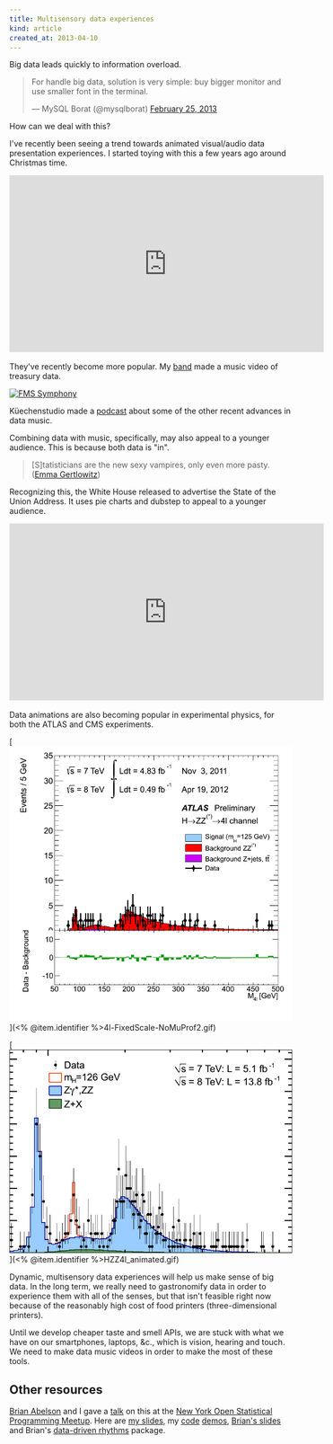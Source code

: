 ```yaml
---
title: Multisensory data experiences
kind: article
created_at: 2013-04-10
---
```

Big data leads quickly to information overload.

<blockquote class="twitter-tweet"><p>For handle big data, solution is very simple: buy bigger monitor and use smaller font in the terminal.</p>&mdash; MySQL Borat (@mysqlborat) <a href="https://twitter.com/mysqlborat/status/306078371182428161">February 25, 2013</a></blockquote>
<script async src="//platform.twitter.com/widgets.js" charset="utf-8"></script>

How can we deal with this?

I've recently been seeing a trend towards animated visual/audio data presentation
experiences. I started toying with this a few years ago around Christmas time.

<iframe width="560" height="315" src="http://www.youtube.com/embed/rLZDvXPIDa0" frameborder="0" allowfullscreen></iframe>

They've recently become more popular. My [band](http://csvsoundsystem.com)
made a music video of treasury data.

[<img alt="FMS Symphony" src="<% @item.identifier %>fms.png" class="wide" />](http://fms.csvsoundsystem.com)

Küechenstudio made a [podcast](http://www.kuechenstud.io/datenschau/podcast/ds008/)
about some of the other recent advances in data music.

Combining data with music, specifically, may also appeal to a younger audience.
This is because both data is "in".

> [S]tatisticians are the new sexy vampires, only even more pasty.
> ([Emma Gertlowitz](http://www.newyorker.com/humor/2012/11/19/121119sh_shouts_rudnick))

Recognizing this, the White House released to advertise the State of the
Union Address. It uses pie charts and dubstep to appeal to a younger audience.

<iframe width="560" height="315" src="http://www.youtube.com/embed/i85haOoK5os" frameborder="0" allowfullscreen></iframe>

Data animations are also becoming popular in experimental physics, for both the
ATLAS and CMS experiments.

<!-- https://twiki.cern.ch/twiki/pub/AtlasPublic/HiggsPublicResults//4l-FixedScale-NoMuProf2.gif -->
[![ATLAS](4l-FixedScale-NoMuProf2-preview.png)](<% @item.identifier %>4l-FixedScale-NoMuProf2.gif)

<!-- https://twiki.cern.ch/twiki/pub/CMSPublic/Hig13002TWiki/HZZ4l_animated.gif -->
[![CMS](HZZ4l_animated-preview.png)](<% @item.identifier %>HZZ4l_animated.gif)

Dynamic, multisensory data experiences will help us make sense of big data.
In the long term, we really need to gastronomify data in order to experience
them with all of the senses, but that isn't feasible right now because of the
reasonably high cost of food printers (three-dimensional printers).

Until we develop cheaper taste and smell APIs, we are stuck with what we have
on our smartphones, laptops, &c., which is vision, hearing and touch. We need
to make data music videos in order to make the most of these tools.

## Other resources
[Brian Abelson](http://brianabelson.com)
and I gave a [talk](http://www.meetup.com/nyhackr/events/111193682/) on this at the
[New York Open Statistical Programming Meetup](http://www.meetup.com/nyhackr/).
Here are [my slides](http://tlevine.github.com/music-videos-in-r),
my [code](http://tlevine.github.io/music-videos-in-r/live-code-christmas.r)
[demos](http://tlevine.github.io/music-videos-in-r/live-code-fms.r),
[Brian's slides](http://csv.github.io/ddr_nyhackr/) and Brian's
[data-driven rhythms](https://github.com/csv/ddr) package.
